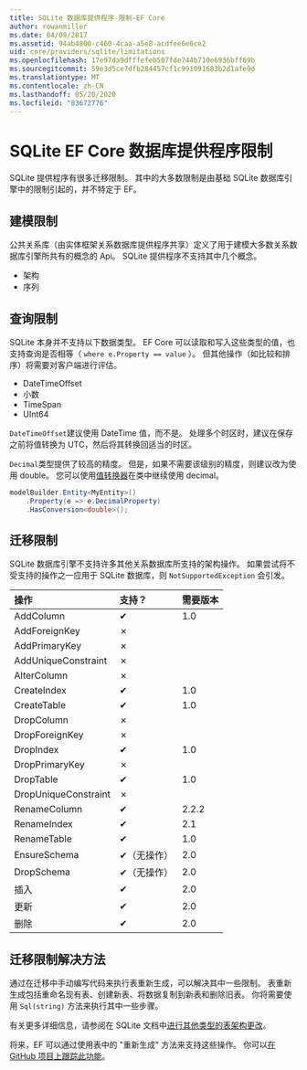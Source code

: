 ```yaml
---
title: SQLite 数据库提供程序-限制-EF Core
author: rowanmiller
ms.date: 04/09/2017
ms.assetid: 94ab4800-c460-4caa-a5e8-acdfee6e6ce2
uid: core/providers/sqlite/limitations
ms.openlocfilehash: 17e97da9dfffefeb507fde744b710e6936bff69b
ms.sourcegitcommit: 59e3d5ce7dfb284457cf1c991091683b2d1afe9d
ms.translationtype: MT
ms.contentlocale: zh-CN
ms.lasthandoff: 05/20/2020
ms.locfileid: "83672776"
---
```

# <a name="sqlite-ef-core-database-provider-limitations"></a>SQLite EF Core 数据库提供程序限制

SQLite 提供程序有很多迁移限制。 其中的大多数限制是由基础 SQLite 数据库引擎中的限制引起的，并不特定于 EF。

## <a name="modeling-limitations"></a>建模限制

公共关系库（由实体框架关系数据库提供程序共享）定义了用于建模大多数关系数据库引擎所共有的概念的 Api。 SQLite 提供程序不支持其中几个概念。

* 架构
* 序列

## <a name="query-limitations"></a>查询限制

SQLite 本身并不支持以下数据类型。 EF Core 可以读取和写入这些类型的值，也支持查询是否相等（ `where e.Property == value` ）。 但其他操作（如比较和排序）将需要对客户端进行评估。

* DateTimeOffset
* 小数
* TimeSpan
* UInt64

`DateTimeOffset`建议使用 DateTime 值，而不是。 处理多个时区时，建议在保存之前将值转换为 UTC，然后将其转换回适当的时区。

`Decimal`类型提供了较高的精度。 但是，如果不需要该级别的精度，则建议改为使用 double。 您可以使用[值转换器](../../modeling/value-conversions.md)在类中继续使用 decimal。

``` csharp
modelBuilder.Entity<MyEntity>()
    .Property(e => e.DecimalProperty)
    .HasConversion<double>();
```

## <a name="migrations-limitations"></a>迁移限制

SQLite 数据库引擎不支持许多其他关系数据库所支持的架构操作。 如果尝试将不受支持的操作之一应用于 SQLite 数据库，则 `NotSupportedException` 会引发。

| 操作            | 支持？ | 需要版本 |
|:---------------------|:-----------|:-----------------|
| AddColumn            | ✔          | 1.0              |
| AddForeignKey        | ✗          |                  |
| AddPrimaryKey        | ✗          |                  |
| AddUniqueConstraint  | ✗          |                  |
| AlterColumn          | ✗          |                  |
| CreateIndex          | ✔          | 1.0              |
| CreateTable          | ✔          | 1.0              |
| DropColumn           | ✗          |                  |
| DropForeignKey       | ✗          |                  |
| DropIndex            | ✔          | 1.0              |
| DropPrimaryKey       | ✗          |                  |
| DropTable            | ✔          | 1.0              |
| DropUniqueConstraint | ✗          |                  |
| RenameColumn         | ✔          | 2.2.2            |
| RenameIndex          | ✔          | 2.1              |
| RenameTable          | ✔          | 1.0              |
| EnsureSchema         | ✔（无操作）  | 2.0              |
| DropSchema           | ✔（无操作）  | 2.0              |
| 插入               | ✔          | 2.0              |
| 更新               | ✔          | 2.0              |
| 删除               | ✔          | 2.0              |

## <a name="migrations-limitations-workaround"></a>迁移限制解决方法

通过在迁移中手动编写代码来执行表重新生成，可以解决其中一些限制。 表重新生成包括重命名现有表、创建新表、将数据复制到新表和删除旧表。 你将需要使用 `Sql(string)` 方法来执行其中一些步骤。

有关更多详细信息，请参阅在 SQLite 文档中[进行其他类型的表架构更改](https://sqlite.org/lang_altertable.html#otheralter)。

将来，EF 可以通过使用表中的 "重新生成" 方法来支持这些操作。 你可以[在 GitHub 项目上跟踪此功能](https://github.com/aspnet/EntityFrameworkCore/issues/329)。
